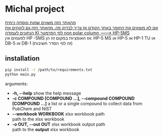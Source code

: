 # Michal project
[מהאתר הזה משווים שמות ונוסחה כימית](https://pubchem.ncbi.nlm.nih.gov/)  
[אם לא מוצאים את החומר באתר הקודם אז צריך לבדוק פה. מהאתר הזה גם לוקחים את הנתונים לעמודה KI לפי הפרמטר non polar column ---> HP-5MS](https://webbook.nist.gov/chemistry/name-ser/)  
לפעמים אין HP -5MS אז האופציות במקום זה הן: HP-5 MS או HP-5 או HP-1 TU או DB-5 או DB-1 (זה לפי הסדר חשיבות)


## installation
```bash
pip install -r /path/to/requirements.txt
python main.py
```

arguments:
  - **-h, --help**            show the help message  
  - **-c COMPOUND [COMPOUND ...], --compound COMPOUND [COMPOUND ...]**
                        a list or a single compound to collect data from PubChem and NIST  
  - **--workbook WORKBOOK**   xlsx workbook path   
                        path to the xlsx workbook
  - **-o OUT, --out OUT**     xlsx workbook output path  
                        path to the **output** xlsx workbook

